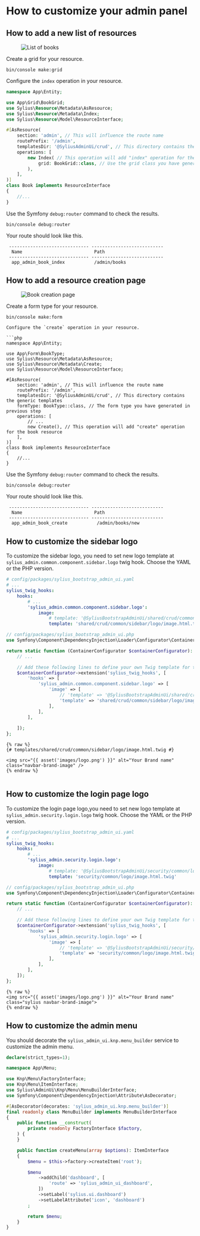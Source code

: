 # How to customize your admin panel

## How to add a new list of resources

<div data-full-width="false">

<figure><img src="../../.gitbook/assets/list_of_books.png" alt="List of books"></figure>

</div>

Create a grid for your resource.

```shell
bin/console make:grid
```

Configure the `index` operation in your resource.

```php
namespace App\Entity;

use App\Grid\BookGrid;
use Sylius\Resource\Metadata\AsResource;
use Sylius\Resource\Metadata\Index;
use Sylius\Resource\Model\ResourceInterface;

#[AsResource(
    section: 'admin', // This will influence the route name
    routePrefix: '/admin',
    templatesDir: '@SyliusAdminUi/crud', // This directory contains the generic template for your list
    operations: [
        new Index( // This operation will add "index" operation for the books list
            grid: BookGrid::class, // Use the grid class you have generated in previous step
        ), 
    ],    
)]
class Book implements ResourceInterface
{
    //...
}
```

Use the Symfony `debug:router` command to check the results.

```shell
bin/console debug:router
```

Your route should look like this.

```shell
 ------------------------------ ---------------------------
  Name                           Path                                           
 ------------------------------ ---------------------------                  
  app_admin_book_index           /admin/books               
```

## How to add a resource creation page

<div data-full-width="false">

<figure><img src="../../.gitbook/assets/book_creation.png" alt="Book creation page"></figure>

</div>

Create a form type for your resource.

```shell
bin/console make:form

Configure the `create` operation in your resource.

```php
namespace App\Entity;

use App\Form\BookType;
use Sylius\Resource\Metadata\AsResource;
use Sylius\Resource\Metadata\Create;
use Sylius\Resource\Model\ResourceInterface;

#[AsResource(
    section: 'admin', // This will influence the route name
    routePrefix: '/admin',
    templatesDir: '@SyliusAdminUi/crud', // This directory contains the generic templates
    formType: BookType::class, // The form type you have generated in previous step
    operations: [
        // ...
        new Create(), // This operation will add "create" operation for the book resource
    ],    
)]
class Book implements ResourceInterface
{
    //...
}
```

Use the Symfony `debug:router` command to check the results.

```shell
bin/console debug:router
```

Your route should look like this.

```shell
 ------------------------------ ---------------------------
  Name                           Path                                           
 ------------------------------ ---------------------------                  
  app_admin_book_create           /admin/books/new               
```

## How to customize the sidebar logo

To customize the sidebar logo, you need to set new logo template at `sylius_admin.common.component.sidebar.logo` twig hook.
Choose the YAML or the PHP version.

```yaml
# config/packages/sylius_bootstrap_admin_ui.yaml
# ...
sylius_twig_hooks:
    hooks:
        # ...
        'sylius_admin.common.component.sidebar.logo':
            image:
                # template: '@SyliusBootstrapAdminUi/shared/crud/common/sidebar/logo/image.html.twig'
                template: 'shared/crud/common/sidebar/logo/image.html.twig'

```

```php
// config/packages/sylius_bootstrap_admin_ui.php
use Symfony\Component\DependencyInjection\Loader\Configurator\ContainerConfigurator;

return static function (ContainerConfigurator $containerConfigurator): void {
    // ...

    // Add these following lines to define your own Twig template for the logo.
    $containerConfigurator->extension('sylius_twig_hooks', [
        'hooks' => [
            'sylius_admin.common.component.sidebar.logo' => [
                'image' => [
                    // 'template' => '@SyliusBootstrapAdminUi/shared/crud/common/sidebar/logo/image.html.twig',
                    'template' => 'shared/crud/common/sidebar/logo/image.html.twig',
                ],
            ],
        ],
        
    ]);
};

```

```twig
{% raw %}
{# templates/shared/crud/common/sidebar/logo/image.html.twig #}

<img src="{{ asset('images/logo.png') }}" alt="Your Brand name" class="navbar-brand-image" />
{% endraw %}
  
```

## How to customize the login page logo

To customize the login page logo,you need to set new logo template at `sylius_admin.security.login.logo` twig hook.
Choose the YAML or the PHP version.

```yaml
# config/packages/sylius_bootstrap_admin_ui.yaml
# ...
sylius_twig_hooks:
    hooks:
        # ...
        'sylius_admin.security.login.logo':
            image:
                # template: '@SyliusBootstrapAdminUi/security/common/logo/image.html.twig'
                template: 'security/common/logo/image.html.twig'

```

```php
// config/packages/sylius_bootstrap_admin_ui.php
use Symfony\Component\DependencyInjection\Loader\Configurator\ContainerConfigurator;

return static function (ContainerConfigurator $containerConfigurator): void {
    // ...

    // Add these following lines to define your own Twig template for the logo.
    $containerConfigurator->extension('sylius_twig_hooks', [
        'hooks' => [
            'sylius_admin.security.login.logo' => [
                'image' => [
                    // 'template' => '@SyliusBootstrapAdminUi/security/common/logo/image.html.twig'
                    'template' => 'security/common/logo/image.html.twig',
                ],
            ],
        ],
    ]);
};
```

```twig
{% raw %}
<img src="{{ asset('images/logo.png') }}" alt="Your Brand name" class="sylius navbar-brand-image">
{% endraw %}
```

## How to customize the admin menu

You should decorate the `sylius_admin_ui.knp.menu_builder` service to customize the admin menu.

```php
declare(strict_types=1);

namespace App\Menu;

use Knp\Menu\FactoryInterface;
use Knp\Menu\ItemInterface;
use Sylius\AdminUi\Knp\Menu\MenuBuilderInterface;
use Symfony\Component\DependencyInjection\Attribute\AsDecorator;

#[AsDecorator(decorates: 'sylius_admin_ui.knp.menu_builder')]
final readonly class MenuBuilder implements MenuBuilderInterface
{
    public function __construct(
        private readonly FactoryInterface $factory,
    ) {
    }

    public function createMenu(array $options): ItemInterface
    {
        $menu = $this->factory->createItem('root');

        $menu
            ->addChild('dashboard', [
                'route' => 'sylius_admin_ui_dashboard',
            ])
            ->setLabel('sylius.ui.dashboard')
            ->setLabelAttribute('icon', 'dashboard')
        ;

        return $menu;
    }
}
